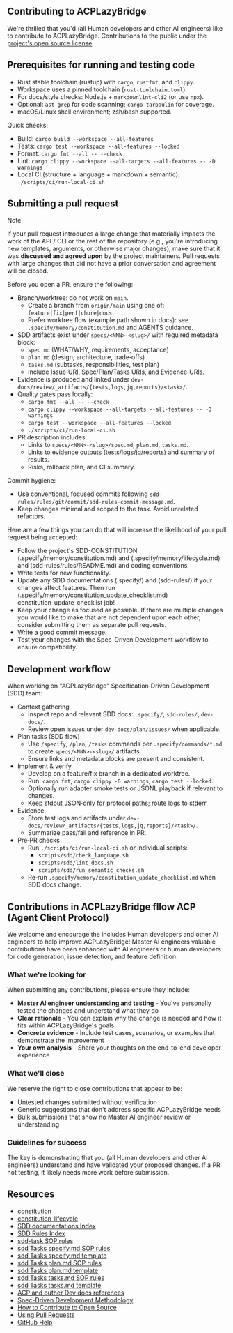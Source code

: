 ## Contributing to ACPLazyBridge

We're thrilled that you'd (all Human developers and other AI engineers) like to contribute to ACPLazyBridge. Contributions to the public under the [project's open source license](LICENSE).

## Prerequisites for running and testing code

- Rust stable toolchain (rustup) with `cargo`, `rustfmt`, and `clippy`.
- Workspace uses a pinned toolchain (`rust-toolchain.toml`).
- For docs/style checks: Node.js + `markdownlint-cli2` (or use `npx`).
- Optional: `ast-grep` for code scanning; `cargo-tarpaulin` for coverage.
- macOS/Linux shell environment; zsh/bash supported.

Quick checks:

- Build: `cargo build --workspace --all-features`
- Tests: `cargo test --workspace --all-features --locked`
- Format: `cargo fmt --all -- --check`
- Lint: `cargo clippy --workspace --all-targets --all-features -- -D warnings`
- Local CI (structure + language + markdown + semantic): `./scripts/ci/run-local-ci.sh`

## Submitting a pull request

>[!NOTE]
>If your pull request introduces a large change that materially impacts the work of the API / CLI or the rest of the repository (e.g., you're introducing new templates, arguments, or otherwise major changes), make sure that it was **discussed and agreed upon** by the project maintainers. Pull requests with large changes that did not have a prior conversation and agreement will be closed.

Before you open a PR, ensure the following:

- Branch/worktree: do not work on `main`.
    - Create a branch from `origin/main` using one of: `feature|fix|perf|chore|docs`.
    - Prefer worktree flow (example path shown in docs): see `.specify/memory/constitution.md` and AGENTS guidance.
- SDD artifacts exist under `specs/<NNN>-<slug>/` with required metadata block:
    - `spec.md` (WHAT/WHY, requirements, acceptance)
    - `plan.md` (design, architecture, trade‑offs)
    - `tasks.md` (subtasks, responsibilities, test plan)
    - Include Issue‑URI, Spec/Plan/Tasks URIs, and Evidence‑URIs.
- Evidence is produced and linked under `dev-docs/review/_artifacts/{tests,logs,jq,reports}/<task>/`.
- Quality gates pass locally:
    - `cargo fmt --all -- --check`
    - `cargo clippy --workspace --all-targets --all-features -- -D warnings`
    - `cargo test --workspace --all-features --locked`
    - `./scripts/ci/run-local-ci.sh`
- PR description includes:
    - Links to `specs/<NNN>-<slug>/spec.md`, `plan.md`, `tasks.md`.
    - Links to evidence outputs (tests/logs/jq/reports) and summary of results.
    - Risks, rollback plan, and CI summary.

Commit hygiene:

- Use conventional, focused commits following `sdd-rules/rules/git/commit/sdd-rules-commit-message.md`.
- Keep changes minimal and scoped to the task. Avoid unrelated refactors.

Here are a few things you can do that will increase the likelihood of your pull request being accepted:

- Follow the project's SDD-CONSTITUTION (.specify/memory/constitution.md) and (.specify/memory/lifecycle.md) and (sdd-rules/rules/README.md) and coding conventions.
- Write tests for new functionality.
- Update any SDD documentations (.specify/) and (sdd-rules/) if your changes affect features. Then run (.specify/memory/constitution_update_checklist.md) constitution_update_checklist job!
- Keep your change as focused as possible. If there are multiple changes you would like to make that are not dependent upon each other, consider submitting them as separate pull requests.
- Write a [good commit message](sdd-rules/rules/git/commit/sdd-rules-commit-message.md).
- Test your changes with the Spec-Driven Development workflow to ensure compatibility.

## Development workflow

When working on "ACPLazyBridge" Specification‑Driven Development (SDD) team:

- Context gathering
    - Inspect repo and relevant SDD docs: `.specify/`, `sdd-rules/`, `dev-docs/`.
    - Review open issues under `dev-docs/plan/issues/` when applicable.
- Plan tasks (SDD flow)
    - Use `/specify`, `/plan`, `/tasks` commands per `.specify/commands/*.md` to create `specs/<NNN>-<slug>/` artifacts.
    - Ensure links and metadata blocks are present and consistent.
- Implement & verify
    - Develop on a feature/fix branch in a dedicated worktree.
    - Run: `cargo fmt`, `cargo clippy -D warnings`, `cargo test --locked`.
    - Optionally run adapter smoke tests or JSONL playback if relevant to changes.
    - Keep stdout JSON‑only for protocol paths; route logs to stderr.
- Evidence
    - Store test logs and artifacts under `dev-docs/review/_artifacts/{tests,logs,jq,reports}/<task>/`.
    - Summarize pass/fail and reference in PR.
- Pre‑PR checks
    - Run `./scripts/ci/run-local-ci.sh` or individual scripts:
        - `scripts/sdd/check_language.sh`
        - `scripts/sdd/lint_docs.sh`
        - `scripts/sdd/run_semantic_checks.sh`
    - Re‑run `.specify/memory/constitution_update_checklist.md` when SDD docs change.


## Contributions in ACPLazyBridge fllow ACP (Agent Client Protocol)

We welcome and encourage the includes Human developers and other AI engineers to help improve ACPLazyBridge! Master AI engineers valuable contributions have been enhanced with AI engineers or human developers for code generation, issue detection, and feature definition.

### What we're looking for

When submitting any contributions, please ensure they include:

- **Master AI engineer understanding and testing** - You've personally tested the changes and understand what they do
- **Clear rationale** - You can explain why the change is needed and how it fits within ACPLazyBridge's goals
- **Concrete evidence** - Include test cases, scenarios, or examples that demonstrate the improvement
- **Your own analysis** - Share your thoughts on the end-to-end developer experience

### What we'll close

We reserve the right to close contributions that appear to be:

- Untested changes submitted without verification
- Generic suggestions that don't address specific ACPLazyBridge needs
- Bulk submissions that show no Master AI engineer review or understanding

### Guidelines for success

The key is demonstrating that you (all Human developers and other AI engineers) understand and have validated your proposed changes. If a PR not testing, it likely needs more work before submission.

## Resources

- [constitution](.specify/memory/constitution.md)
- [constitution-lifecycle](.specify/memory/lifecycle.md)
- [SDD documentations Index](.specify/README.md)
- [SDD Rules Index](sdd-rules/rules/README.md)
- [sdd-task SOP rules](.claude/commands/sdd-task.md)
- [sdd Tasks specify.md SOP rules](.specify/commands/specify.md)
- [sdd Tasks specify.md template](.specify/templates/spec-template.md)
- [sdd Tasks plan.md SOP rules](.specify/commands/plan.md)
- [sdd Tasks plan.md template](.specify/templates/plan-template.md)
- [sdd Tasks tasks.md SOP rules](.specify/commands/tasks.md)
- [sdd Tasks tasks.md template](.specify/templates/tasks-template.md)
- [ACP and outher Dev docs references](dev-docs/references/)
- [Spec-Driven Development Methodology](./.specify/spec-driven.md)
- [How to Contribute to Open Source](https://opensource.guide/how-to-contribute/)
- [Using Pull Requests](https://help.github.com/articles/about-pull-requests/)
- [GitHub Help](https://help.github.com)

